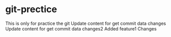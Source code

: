 # git-prectice
This is only for practice the git 
Update content for get commit data changes
Update content for get commit data changes2
Added feature1 Changes